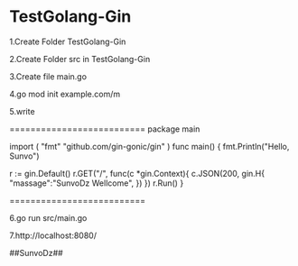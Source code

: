 # TestGolang-Gin



1.Create Folder TestGolang-Gin

2.Create Folder src in TestGolang-Gin

3.Create file main.go

4.go mod init example.com/m

5.write

==========================
package main

import (
  "fmt"
  "github.com/gin-gonic/gin"
)
func main() {
  fmt.Println("Hello, Sunvo")

  r := gin.Default()
  r.GET("/", func(c *gin.Context){
    c.JSON(200, gin.H{
      "massage":"SunvoDz Wellcome",
    })
  })
  r.Run()
}


==========================

6.go run src/main.go

7.http://localhost:8080/

##SunvoDz##
